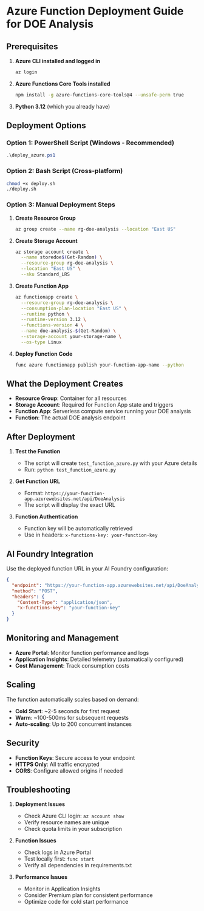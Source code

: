 # Azure Function Deployment Guide for DOE Analysis

## Prerequisites

1. **Azure CLI installed and logged in**
   ```bash
   az login
   ```

2. **Azure Functions Core Tools installed**
   ```bash
   npm install -g azure-functions-core-tools@4 --unsafe-perm true
   ```

3. **Python 3.12** (which you already have)

## Deployment Options

### Option 1: PowerShell Script (Windows - Recommended)
```powershell
.\deploy_azure.ps1
```

### Option 2: Bash Script (Cross-platform)
```bash
chmod +x deploy.sh
./deploy.sh
```

### Option 3: Manual Deployment Steps

1. **Create Resource Group**
   ```bash
   az group create --name rg-doe-analysis --location "East US"
   ```

2. **Create Storage Account**
   ```bash
   az storage account create \
     --name storedoe$(Get-Random) \
     --resource-group rg-doe-analysis \
     --location "East US" \
     --sku Standard_LRS
   ```

3. **Create Function App**
   ```bash
   az functionapp create \
     --resource-group rg-doe-analysis \
     --consumption-plan-location "East US" \
     --runtime python \
     --runtime-version 3.12 \
     --functions-version 4 \
     --name doe-analysis-$(Get-Random) \
     --storage-account your-storage-name \
     --os-type Linux
   ```

4. **Deploy Function Code**
   ```bash
   func azure functionapp publish your-function-app-name --python
   ```

## What the Deployment Creates

- **Resource Group**: Container for all resources
- **Storage Account**: Required for Function App state and triggers
- **Function App**: Serverless compute service running your DOE analysis
- **Function**: The actual DOE analysis endpoint

## After Deployment

1. **Test the Function**
   - The script will create `test_function_azure.py` with your Azure details
   - Run: `python test_function_azure.py`

2. **Get Function URL**
   - Format: `https://your-function-app.azurewebsites.net/api/DoeAnalysis`
   - The script will display the exact URL

3. **Function Authentication**
   - Function key will be automatically retrieved
   - Use in headers: `x-functions-key: your-function-key`

## AI Foundry Integration

Use the deployed function URL in your AI Foundry configuration:

```json
{
  "endpoint": "https://your-function-app.azurewebsites.net/api/DoeAnalysis",
  "method": "POST",
  "headers": {
    "Content-Type": "application/json",
    "x-functions-key": "your-function-key"
  }
}
```

## Monitoring and Management

- **Azure Portal**: Monitor function performance and logs
- **Application Insights**: Detailed telemetry (automatically configured)
- **Cost Management**: Track consumption costs

## Scaling

The function automatically scales based on demand:
- **Cold Start**: ~2-5 seconds for first request
- **Warm**: ~100-500ms for subsequent requests
- **Auto-scaling**: Up to 200 concurrent instances

## Security

- **Function Keys**: Secure access to your endpoint
- **HTTPS Only**: All traffic encrypted
- **CORS**: Configure allowed origins if needed

## Troubleshooting

1. **Deployment Issues**
   - Check Azure CLI login: `az account show`
   - Verify resource names are unique
   - Check quota limits in your subscription

2. **Function Issues**
   - Check logs in Azure Portal
   - Test locally first: `func start`
   - Verify all dependencies in requirements.txt

3. **Performance Issues**
   - Monitor in Application Insights
   - Consider Premium plan for consistent performance
   - Optimize code for cold start performance
